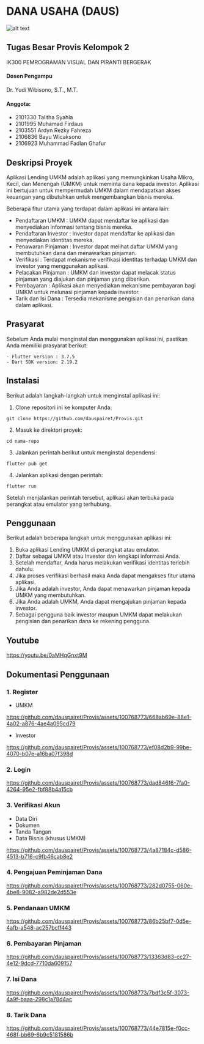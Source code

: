 # DANA USAHA (DAUS)
![alt text](https://github.com/dauspairet/Provis/blob/main/percobaan_4/asset/images/logo-daus.png)

## Tugas Besar Provis Kelompok 2
IK300	PEMROGRAMAN VISUAL DAN PIRANTI BERGERAK

#### Dosen Pengampu
Dr. Yudi Wibisono, S.T., M.T.

#### Anggota:
 - 2101330 Talitha Syahla
 - 2101995 Muhamad Firdaus
 - 2103551 Ardyn Rezky Fahreza
 - 2106836 Bayu Wicaksono
 - 2106923 Muhammad Fadlan Ghafur
 
## Deskripsi Proyek
Aplikasi Lending UMKM adalah aplikasi yang memungkinkan Usaha Mikro, Kecil, dan Menengah (UMKM) untuk meminta dana kepada investor. Aplikasi ini bertujuan untuk mempermudah UMKM dalam mendapatkan akses keuangan yang dibutuhkan untuk mengembangkan bisnis mereka.

Beberapa fitur utama yang terdapat dalam aplikasi ini antara lain:

  - Pendaftaran UMKM     : UMKM dapat mendaftar ke aplikasi dan menyediakan informasi tentang bisnis mereka.
  - Pendaftaran Investor : Investor dapat mendaftar ke aplikasi dan menyediakan identitas mereka.
  - Penawaran Pinjaman   : Investor dapat melihat daftar UMKM yang membutuhkan dana dan menawarkan pinjaman.
  - Verifikasi           : Terdapat mekanisme verifikasi identitas terhadap UMKM dan investor yang menggunakan aplikasi.
  - Pelacakan Pinjaman   : UMKM dan investor dapat melacak status pinjaman yang diajukan dan pinjaman yang diberikan.
  - Pembayaran           : Aplikasi akan menyediakan mekanisme pembayaran bagi UMKM untuk melunasi pinjaman kepada investor.
  - Tarik dan Isi Dana   : Tersedia mekanisme pengisian dan penarikan dana dalam aplikasi.

## Prasyarat
Sebelum Anda mulai menginstal dan menggunakan aplikasi ini, pastikan Anda memiliki prasyarat berikut:
```
- Flutter version : 3.7.5
- Dart SDK version: 2.19.2
```

## Instalasi
Berikut adalah langkah-langkah untuk menginstal aplikasi ini:

1. Clone repositori ini ke komputer Anda:
```
git clone https://github.com/dauspairet/Provis.git
```

2. Masuk ke direktori proyek:
```
cd nama-repo
```

3. Jalankan perintah berikut untuk menginstal dependensi:
```
flutter pub get
```

4. Jalankan aplikasi dengan perintah:
```
flutter run
```
Setelah menjalankan perintah tersebut, aplikasi akan terbuka pada perangkat atau emulator yang terhubung.

## Penggunaan
Berikut adalah beberapa langkah untuk menggunakan aplikasi ini:
1. Buka aplikasi Lending UMKM di perangkat atau emulator.
2. Daftar sebagai UMKM atau Investor dan lengkapi informasi Anda.
3. Setelah mendaftar, Anda harus melakukan verifikasi identitas terlebih dahulu.
4. Jika proses verifikasi berhasil maka Anda dapat mengakses fitur utama aplikasi.
5. Jika Anda adalah investor, Anda dapat menawarkan pinjaman kepada UMKM yang membutuhkan.
6. Jika Anda adalah UMKM, Anda dapat mengajukan pinjaman kepada investor.
7. Sebagai pengguna baik investor maupun UMKM dapat melakukan pengisian dan penarikan dana ke rekening pengguna.

## Youtube

https://youtu.be/0aMHqGnxt9M

## Dokumentasi Penggunaan
### 1. Register

   - UMKM


https://github.com/dauspairet/Provis/assets/100768773/668ab69e-88e1-4a02-a876-4ae4a095cd79


   - Investor



https://github.com/dauspairet/Provis/assets/100768773/ef08d2b9-99be-4070-b07e-a16ba07f398d



### 2. Login


https://github.com/dauspairet/Provis/assets/100768773/dad846f6-7fa0-4264-95e2-fbf88b4a15cb


### 3. Verifikasi Akun
   - Data Diri
   - Dokumen
   - Tanda Tangan
   - Data Bisnis (khusus UMKM)

  


https://github.com/dauspairet/Provis/assets/100768773/4a87184c-d586-4513-b716-c9fb46cab8e2




### 4. Pengajuan Peminjaman Dana



https://github.com/dauspairet/Provis/assets/100768773/282d0755-060e-4be8-9082-a982de2d553e



### 5. Pendanaan UMKM


https://github.com/dauspairet/Provis/assets/100768773/86b25bf7-0d5e-4afb-a548-ac257bcff443




### 6. Pembayaran Pinjaman



https://github.com/dauspairet/Provis/assets/100768773/13363d83-cc27-4e12-9dcd-7710da609157



### 7. Isi Dana


https://github.com/dauspairet/Provis/assets/100768773/7bdf3c5f-3073-4a9f-baaa-298c1a78d4ac




### 8. Tarik Dana

https://github.com/dauspairet/Provis/assets/100768773/44e7815e-f0cc-468f-bb69-6b9c5181586b

